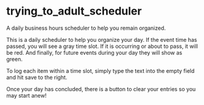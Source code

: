 # trying_to_adult_scheduler
A daily business hours scheduler to help you remain organized.

This is a daily scheduler to help you organize your day. If the event time has passed, you will see a gray time slot. If it is occurring or about to pass, it will be red. And finally, for future events during your day they will show as green. 

To log each item within a time slot, simply type the text into the empty field and hit save to the right.

Once your day has concluded, there is a button to clear your entries so you may start anew!



